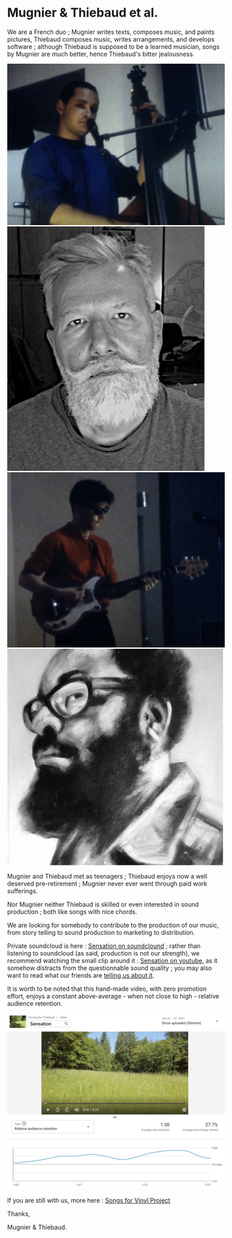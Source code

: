 # Mugnier & Thiebaud et al.

We are a French duo ; Mugnier writes texts, composes music, and paints pictures, Thiebaud composes music, writes arrangements, and develops software ; although Thiebaud is supposed to be a learned musician, songs by Mugnier are much better, hence Thiebaud's bitter jealousness.

<div class="row mb-2"><div class="col">

<img src="Mugnier.jpg" alt="Mugnier" class="img-fluid mb-2">
<img src="Thiebaud2.jpg" alt="Thiebaud" class="img-fluid">

</div><div class="col">

<img src="Thiebaud.jpg" alt="Thiebaud" class="img-fluid mb-2">
<img src="Mugnier2.jpg" alt="Mugnier" class="img-fluid float-end">

</div></div>

Mugnier and Thiebaud met as teenagers ; Thiebaud enjoys now a well deserved pre-retirement ; Mugnier never ever went through paid work sufferings.

Nor Mugnier neither Thiebaud is skilled or even interested in sound production ; both like songs with nice chords.

We are looking for somebody to contribute to the production of our music, from story telling to sound production to marketing to distribution.

Private soundcloud is here : 
[Sensation on soundclound](https://soundcloud.com/christophe-thiebaud/sensation-new-mix/s-oyXVmEq51cf)
; rather than listening to soundcloud (as said, production is not our strength), we recommend watching the small clip around it :
[Sensation on youtube](https://youtu.be/tkK7Bi7c7Wc), as it somehow distracts from the questionnable sound quality ; you may also want to read what our friends are [telling us about it](https://www.facebook.com/christophe.thiebaud/posts/10158927764709593).

It is worth to be noted that this hand-made video, with zero promotion effort, enjoys a constant above-average - when not close to high - relative audience retention.

![Relative audience retention](relative_audience_retention.jpg)

If you are still with us, more here : [Songs for Vinyl Project](https://aequologica.net/vinyl/)

Thanks, 

Mugnier & Thiebaud.


